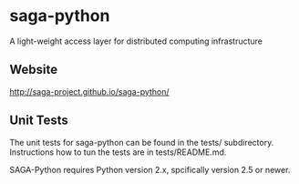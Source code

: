 saga-python
===========

A light-weight access layer for distributed computing infrastructure 

Website
-------

http://saga-project.github.io/saga-python/

Unit Tests
----------

The unit tests for saga-python can be found in the tests/ subdirectory.
Instructions how to tun the tests are in tests/README.md.
 
SAGA-Python requires Python version 2.x, spcifically version 2.5 or newer.


